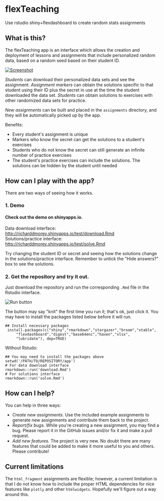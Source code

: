 # flexTeaching
Use rstudio shiny+flexdashboard to create random stats assignments

## What is this?

The flexTeaching app is an interface which allows the creation and deployment of lessons and assignments that include personalized random data, based on a random seed based on their student ID.

[![Screenshot](http://learnbayes.org/images/flexTeach/flexTeach1_tn.png)](http://learnbayes.org/images/flexTeach/flexTeach1.png)

*Students* can download their personalized data sets and see the assignment. *Assignment markers* can obtain the solutions specific to that student using their ID plus the secret in use at the time the student downloaded the data set. *Students* can obtain solutions to exercises with other randomized data sets for practice.

*New assignments* can be built and placed in the `assignments` directory, and they will be automatically picked up by the app.
 
Benefits:
* Every student's assignment is unique
* Markers who know the secret can get the solutions to a student's exercises
* Students who do not know the secret can still generate an infinite number of practice exercises
* The student's practice exercises can include the solutions. The solutions can be hidden by the student until needed

 
## How can I play with the app?

There are two ways of seeing how it works. 

### 1. Demo

#### Check out the demo on shinyapps.io.
Data download interface: http://richarddmorey.shinyapps.io/test/download.Rmd <br/>
Solutions/practice interface: http://richarddmorey.shinyapps.io/test/solve.Rmd

Try changing the student ID or secret and seeing how the solutions change in the solutions/practice interface. Remember to untick the "Hide answers?" box to see the solutions.

### 2. Get the repository and try it out.

Just download the repository and run the corresponding `.Rmd` file in the Rstudio interface. 

![Run button](http://learnbayes.org/images/flexTeach/run.png)


The button may say "knit" the first time you run it; that's ok, just click it. You may have to install the packages listed below before it will run.

    ## Install necessary packages
     install.packages(c("shiny","rmarkdown","stargazer","broom","xtable",
         "flexdashboard","digest","base64enc","haven","xlsx",
         "lubridate"), dep=TRUE)

Without Rstudo:

    ## You may need to install the packages above 
    setwd('/PATH/TO/REPOSITORY/app')
    # For data download interface
    rmarkdown::run('download.Rmd')
    # For solutions interface
    rmarkdown::run('solve.Rmd')

    
## How can I help?

You can help in three ways:
* *Create new assignments.* Use the included example assignments to generate new assignments and contribute them back to the project.
* *Report/fix bugs.* While you're creating a new assignment, you may find a bug. Please report it in the GitHub issues and/or fix it and make a pull request.
* *Add new features.* The project is very new. No doubt there are many features that could be added to make it more useful to you and others. Please contribute!



## Current limitations

The `html_fragment` assignments are flexible; however, a current limitation is that I do not know how to include the proper HTML dependencies for nice features like `plotly` and other `htmlwidgets`. Hopefully we'll figure out a way around this.
